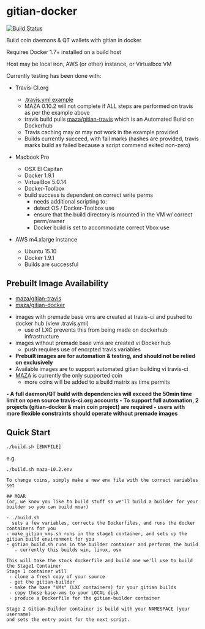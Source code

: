 # gitian-docker 

[![Build Status](https://travis-ci.org/mazaclub/gitian-docker.svg?branch=master)](https://travis-ci.org/mazaclub/gitian-docker)



Build coin daemons & QT wallets with gitian in docker

Requires Docker 1.7+ installed on a build host

Host may be local iron, AWS (or other) instance, or Virtualbox VM

Currently testing has been done with:
  - Travis-CI.org
    - [.travis.yml example](https://github.com/shastafareye/travis-docker-example)
    - MAZA 0.10.2 will not complete if ALL steps are performed on travis as per the example above
    - travis build pulls [maza/gitian-travis](https://github.com/guruvan/gitian-docker/blob/master/Dockerfile) which is an Automated Build on Dockerhub
    - Travis caching may or may not work in the example provided
    - Builds currently succeed, with fail marks (hashes are provided, travis marks build as failed because a script commend exited non-zero)
  - Macbook Pro 
     - OSX El Capitan
     - Docker 1.9.1
     - VirtualBox 5.0.14
     - Docker-Toolbox
     - build success is dependent on correct write perms
         - needs additional scripting to:
	    - detect OS / Docker-Toolbox use
	    - ensure that the build directory is mounted in the VM w/ correct perm/owner
	    - Docker build is set to accommodate correct Vbox use
       

  - AWS m4.xlarge instance 
     - Ubuntu 15.10
     - Docker 1.9.1
     - Builds are successful
  

## Prebuilt Image Availability
  
  *  [maza/gitian-travis](https://hub.docker.com/r/maza/gitian-travis)
  *  [maza/gitian-docker](https://hub.docker.com/r/maza/gitian-docker)
  - images with premade base vms are created at travis-ci and pushed to docker hub (view .travis.yml)
     - use of LXC prevents this from being made on dockerhub infrastructure
  - images without premade base vms are created vi Docker hub
     - push requires use of encrpted travis variables
  - <strong>Prebuilt images are for automation & testing, and should not be relied on exclusively</strong> 
  - Available images are to support automated gitian building vi travis-ci
  - [MAZA](https://mazacoin.org) is currently the only supported coin
    - more coins will be added to a build matrix as time permits

 <strong> 
  - A full daemon/QT build with dependencies will exceed the 50min time limit on open source travis-ci.org accounts
  - To support full automation, 2 projects (gitian-docker & main coin project) are required
  - users with more flexible constraints should operate without premade images
  </strong>


 
## Quick Start

 ```
 ./build.sh [ENVFILE]
 ```
 e.g.
 ```
 ./build.sh maza-10.2.env

To change coins, simply make a new env file with the correct variables set

## MOAR
 (or, we know you like to build stuff so we'll build a builder for your builder so you can build moar)

 - ./build.sh 
   sets a few variables, corrects the Dockerfiles, and runs the docker containers for you
 - make_gitian_vms.sh runs in the stage1 container, and sets up the gitian build environment for you
 - gitian_build.sh runs in the builder container and performs the build 
    - currently this builds win, linux, osx 

This will take the stock dockerfile and build one we'll use to build the Stage1 Container
Stage 1 container will 
  - clone a fresh copy of your source
  - get the gitian-builder
  - make the base "VMs" (LXC containers) for your gitian builds
  - copy those base-vms to your LOCAL disk
  - produce a Dockerfile for the gitian-builder container

Stage 2 Gitian-Builder container is build with your NAMESPACE (your username) 
and sets the entry point for the next script. 



